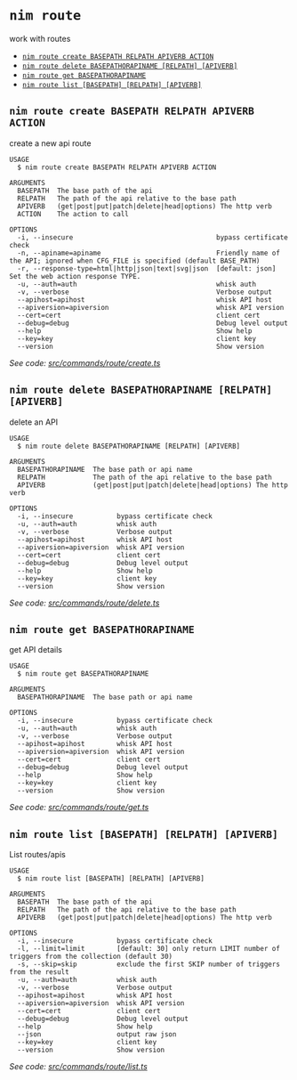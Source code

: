 `nim route`
===========

work with routes

* [`nim route create BASEPATH RELPATH APIVERB ACTION`](#nim-route-create-basepath-relpath-apiverb-action)
* [`nim route delete BASEPATHORAPINAME [RELPATH] [APIVERB]`](#nim-route-delete-basepathorapiname-relpath-apiverb)
* [`nim route get BASEPATHORAPINAME`](#nim-route-get-basepathorapiname)
* [`nim route list [BASEPATH] [RELPATH] [APIVERB]`](#nim-route-list-basepath-relpath-apiverb)

## `nim route create BASEPATH RELPATH APIVERB ACTION`

create a new api route

```
USAGE
  $ nim route create BASEPATH RELPATH APIVERB ACTION

ARGUMENTS
  BASEPATH  The base path of the api
  RELPATH   The path of the api relative to the base path
  APIVERB   (get|post|put|patch|delete|head|options) The http verb
  ACTION    The action to call

OPTIONS
  -i, --insecure                                    bypass certificate check
  -n, --apiname=apiname                             Friendly name of the API; ignored when CFG_FILE is specified (default BASE_PATH)
  -r, --response-type=html|http|json|text|svg|json  [default: json] Set the web action response TYPE.
  -u, --auth=auth                                   whisk auth
  -v, --verbose                                     Verbose output
  --apihost=apihost                                 whisk API host
  --apiversion=apiversion                           whisk API version
  --cert=cert                                       client cert
  --debug=debug                                     Debug level output
  --help                                            Show help
  --key=key                                         client key
  --version                                         Show version
```

_See code: [src/commands/route/create.ts](https://github.com/nimbella/nimbella-cli/blob/v1.9.3/src/commands/route/create.ts)_

## `nim route delete BASEPATHORAPINAME [RELPATH] [APIVERB]`

delete an API

```
USAGE
  $ nim route delete BASEPATHORAPINAME [RELPATH] [APIVERB]

ARGUMENTS
  BASEPATHORAPINAME  The base path or api name
  RELPATH            The path of the api relative to the base path
  APIVERB            (get|post|put|patch|delete|head|options) The http verb

OPTIONS
  -i, --insecure           bypass certificate check
  -u, --auth=auth          whisk auth
  -v, --verbose            Verbose output
  --apihost=apihost        whisk API host
  --apiversion=apiversion  whisk API version
  --cert=cert              client cert
  --debug=debug            Debug level output
  --help                   Show help
  --key=key                client key
  --version                Show version
```

_See code: [src/commands/route/delete.ts](https://github.com/nimbella/nimbella-cli/blob/v1.9.3/src/commands/route/delete.ts)_

## `nim route get BASEPATHORAPINAME`

get API details

```
USAGE
  $ nim route get BASEPATHORAPINAME

ARGUMENTS
  BASEPATHORAPINAME  The base path or api name

OPTIONS
  -i, --insecure           bypass certificate check
  -u, --auth=auth          whisk auth
  -v, --verbose            Verbose output
  --apihost=apihost        whisk API host
  --apiversion=apiversion  whisk API version
  --cert=cert              client cert
  --debug=debug            Debug level output
  --help                   Show help
  --key=key                client key
  --version                Show version
```

_See code: [src/commands/route/get.ts](https://github.com/nimbella/nimbella-cli/blob/v1.9.3/src/commands/route/get.ts)_

## `nim route list [BASEPATH] [RELPATH] [APIVERB]`

List routes/apis

```
USAGE
  $ nim route list [BASEPATH] [RELPATH] [APIVERB]

ARGUMENTS
  BASEPATH  The base path of the api
  RELPATH   The path of the api relative to the base path
  APIVERB   (get|post|put|patch|delete|head|options) The http verb

OPTIONS
  -i, --insecure           bypass certificate check
  -l, --limit=limit        [default: 30] only return LIMIT number of triggers from the collection (default 30)
  -s, --skip=skip          exclude the first SKIP number of triggers from the result
  -u, --auth=auth          whisk auth
  -v, --verbose            Verbose output
  --apihost=apihost        whisk API host
  --apiversion=apiversion  whisk API version
  --cert=cert              client cert
  --debug=debug            Debug level output
  --help                   Show help
  --json                   output raw json
  --key=key                client key
  --version                Show version
```

_See code: [src/commands/route/list.ts](https://github.com/nimbella/nimbella-cli/blob/v1.9.3/src/commands/route/list.ts)_
